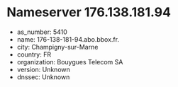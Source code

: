 # Nameserver 176.138.181.94

* as_number: 5410
* name: 176-138-181-94.abo.bbox.fr.
* city: Champigny-sur-Marne
* country: FR
* organization: Bouygues Telecom SA
* version: Unknown
* dnssec: Unknown
